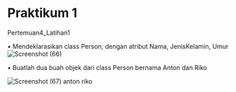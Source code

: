 # Praktikum 1
Pertemuan4_Latihan1


• Mendeklarasikan class Person, dengan atribut Nama, 
JenisKelamin, Umur
![Screenshot (66)](https://user-images.githubusercontent.com/92858927/197310026-98f7667f-18e9-4202-a236-98d70b92daa5.png)



• Buatlah dua buah objek dari class Person bernama Anton
dan Riko

![Screenshot (67) anton riko](https://user-images.githubusercontent.com/92858927/197310027-1a1b63f9-43aa-42a5-8a03-9e9052a87b14.png)
